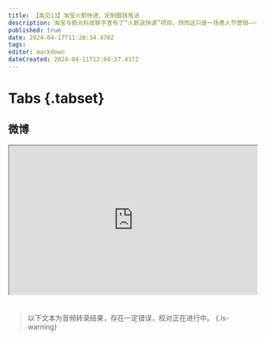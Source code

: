 ```yaml
---
title: 【高见13】淘宝火箭快递，定制圈钱鬼话
description: 淘宝与箭元科技联手宣布了“火箭送快递”项目，然而这只是一场愚人节营销——如果后续变成找融资、要经费的凭据，就构成了实质性诈骗。
published: true
date: 2024-04-17T11:20:34.470Z
tags: 
editor: markdown
dateCreated: 2024-04-11T12:04:27.417Z
---
```


# Tabs {.tabset}

## 微博

<div style="position: relative; padding: 30% 45%;">
<iframe style="position: absolute; width: 100%; height: 100%; left: 0; top: 0;"src="https://weibo.com/tv/show/1034:5019393445527579?from=old_pc_videoshow"></iframe>
</div>


#

> 以下文本为音频转录结果，存在一定错误，校对正在进行中。
{.is-warning}

